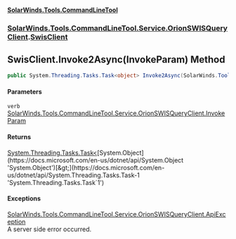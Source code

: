 #### [SolarWinds.Tools.CommandLineTool](index.md 'index')
### [SolarWinds.Tools.CommandLineTool.Service.OrionSWISQueryClient](index.md#SolarWinds.Tools.CommandLineTool.Service.OrionSWISQueryClient 'SolarWinds.Tools.CommandLineTool.Service.OrionSWISQueryClient').[SwisClient](SwisClient.md 'SolarWinds.Tools.CommandLineTool.Service.OrionSWISQueryClient.SwisClient')

## SwisClient.Invoke2Async(InvokeParam) Method

```csharp
public System.Threading.Tasks.Task<object> Invoke2Async(SolarWinds.Tools.CommandLineTool.Service.OrionSWISQueryClient.InvokeParam verb);
```
#### Parameters

<a name='SolarWinds.Tools.CommandLineTool.Service.OrionSWISQueryClient.SwisClient.Invoke2Async(SolarWinds.Tools.CommandLineTool.Service.OrionSWISQueryClient.InvokeParam).verb'></a>

`verb` [SolarWinds.Tools.CommandLineTool.Service.OrionSWISQueryClient.InvokeParam](https://docs.microsoft.com/en-us/dotnet/api/SolarWinds.Tools.CommandLineTool.Service.OrionSWISQueryClient.InvokeParam 'SolarWinds.Tools.CommandLineTool.Service.OrionSWISQueryClient.InvokeParam')

#### Returns
[System.Threading.Tasks.Task&lt;](https://docs.microsoft.com/en-us/dotnet/api/System.Threading.Tasks.Task-1 'System.Threading.Tasks.Task`1')[System.Object](https://docs.microsoft.com/en-us/dotnet/api/System.Object 'System.Object')[&gt;](https://docs.microsoft.com/en-us/dotnet/api/System.Threading.Tasks.Task-1 'System.Threading.Tasks.Task`1')

#### Exceptions

[SolarWinds.Tools.CommandLineTool.Service.OrionSWISQueryClient.ApiException](https://docs.microsoft.com/en-us/dotnet/api/SolarWinds.Tools.CommandLineTool.Service.OrionSWISQueryClient.ApiException 'SolarWinds.Tools.CommandLineTool.Service.OrionSWISQueryClient.ApiException')  
A server side error occurred.